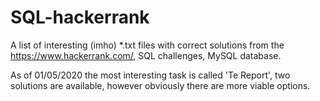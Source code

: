 # SQL-hackerrank
A list of interesting (imho) *.txt files with correct solutions from the https://www.hackerrank.com/, SQL challenges, MySQL database.

As of 01/05/2020 the most interesting task is called 'Te Report', two solutions are available, however obviously there are more viable options.
